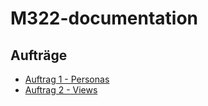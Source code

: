 # M322-documentation

## Aufträge
- [Auftrag 1 - Personas](./src/task-1.md)
- [Auftrag 2 - Views](./src/task-2.md)
